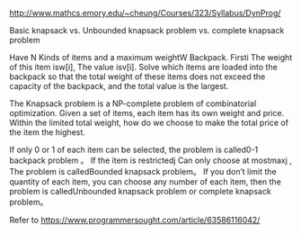 http://www.mathcs.emory.edu/~cheung/Courses/323/Syllabus/DynProg/

Basic knapsack vs. Unbounded knapsack problem vs. complete knapsack problem

Have N Kinds of items and a maximum weightW Backpack. Firsti The weight of this item isw[i], The value isv[i]. 
Solve which items are loaded into the backpack so that the total weight of these items does not exceed the 
capacity of the backpack, and the total value is the largest.

The Knapsack problem is a NP-complete problem of combinatorial optimization. Given a set of items, each item 
has its own weight and price. Within the limited total weight, how do we choose to make the total price of 
the item the highest.

If only 0 or 1 of each item can be selected, the problem is called0-1 backpack problem 。
If the item is restrictedj Can only choose at mostmaxj , The problem is calledBounded knapsack problem。
If you don’t limit the quantity of each item, you can choose any number of each item, then the problem is 
calledUnbounded knapsack problem or complete knapsack problem。

Refer to https://www.programmersought.com/article/63586116042/

